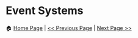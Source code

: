 # Event Systems #



:house: [Home Page](README.md) | [<< Previous Page](caching.md) | [Next Page >>](plugins.md)
